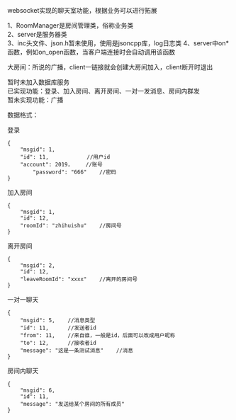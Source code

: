 websocket实现的聊天室功能，根据业务可以进行拓展

1、RoomManager是房间管理类，俗称业务类  
2、server是服务器类  
3、inc头文件、json.h暂未使用，使用是jsoncpp库，log日志类
4、server中on*函数，例如on_open函数，当客户端连接时会自动调用该函数  

大房间：所说的广播，client一链接就会创建大房间加入，client断开时退出

暂时未加入数据库服务  
已实现功能：登录、加入房间、离开房间、一对一发消息、房间内群发  
暂未实现功能：广播  


数据格式：

登录 
```
{
	"msgid": 1,
	"id": 11,            //用户id
	"account": 2019，    //账号
        "password": "666"    //密码
}
```

加入房间
```
{
	"msgid": 1,
	"id": 12,
	"roomId": "zhihuishu"    //房间号
}
```

离开房间 
```
{
	"msgid": 2,
	"id": 12,
	"leaveRoomId": "xxxx"    //离开的房间号
}
```

一对一聊天 
```
{
	"msgid": 5,    //消息类型
	"id": 11,      //发送者id 
	"from": 11,    //来自谁，一般是id，后面可以改成用户昵称
	"to": 12,      //接收者id
	"message": "这是一条测试消息"    //消息
}
```

房间内聊天 
```
{
	"msgid": 6,
	"id": 11,
	"message": "发送给某个房间的所有成员"
}
```

  